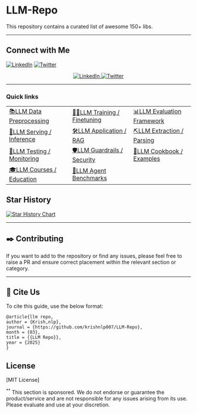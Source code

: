 # LLM-Repo
This repository contains a curated list of awesome 150+ libs.

---
## Connect with Me
[![LinkedIn](https://img.shields.io/badge/LinkedIn-0077B5?style=for-the-badge&logo=linkedin&logoColor=white)](https://www.linkedin.com/in/yourprofile/)
[![Twitter](https://img.shields.io/badge/Twitter-1DA1F2?style=for-the-badge&logo=twitter&logoColor=white)](https://twitter.com/yourhandle)




<p align="center">
  <a href="https://www.linkedin.com/in/kalyanksnlp/">
    <img src="https://img.shields.io/badge/-Follow%20Kalyan_KS-blue?logo=linkedin&style=flat-square" alt="LinkedIn">
  </a>
  <a href="https://x.com/kalyan_kpl">
    <img src="https://img.shields.io/twitter/follow/Kalyan_KS" alt="Twitter">
  </a>
</p>

<hr/>

### Quick links
||||
|---|---|---|
| [📚LLM Data Preprocessing](#llm-data-preprocessing) | [🏋️‍♂️LLM Training / Finetuning](#llm-training--finetuning) | [📊LLM Evaluation Framework](#llm-evaluation-framework) |
| [🚀LLM Serving / Inference](#llm-serving--inference) | [🛠️LLM Application / RAG](#llm-application--rag) | [⛏️LLM Extraction / Parsing](#llm-extraction--parsing) |
| [🧐LLM Testing / Monitoring](#llm-testing--monitoring) | [🛡️LLM Guardrails / Security](#llm-guardrails--security) | [🍳LLM Cookbook / Examples](#llm-cookbook--examples) |
| [🎓LLM Courses / Education](#llm-courses--education) | [🤖LLM Agent Benchmarks](#llm-agent-benchmarks) |


## Star History
[![Star History Chart](https://api.star-history.com/svg?repos=krishnlp007/LLM-Repo&type=Date)](https://star-history.com/#)

---

## :black_nib: Contributing

If you want to add to the repository or find any issues, please feel free to raise a PR and ensure correct placement within the relevant section or category.

---

## :pushpin: Cite Us

To cite this guide, use the below format:

```
@article{llm repo,
author = {Krish,nlp},
journal = {https://github.com/krishnlp007/LLM-Repo},
month = {03},
title = {{LLM Repo}},
year = {2025}
}
```

## License

[MIT License]



<sup>**</sup> This section is sponsored. We do not endorse or guarantee the product/service and are not responsible for any issues arising from its use. Please evaluate and use at your discretion.

